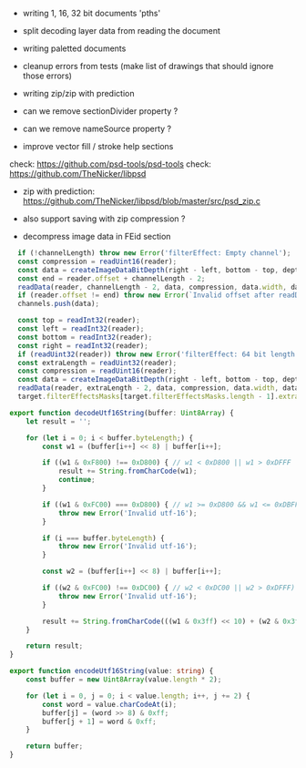 - writing 1, 16, 32 bit documents
'pths'
- split decoding layer data from reading the document
- writing paletted documents
- cleanup errors from tests (make list of drawings that should ignore those errors)
- writing zip/zip with prediction


- can we remove sectionDivider property ?
- can we remove nameSource property ?

- improve vector fill / stroke help sections

check: https://github.com/psd-tools/psd-tools
check: https://github.com/TheNicker/libpsd

- zip with prediction: https://github.com/TheNicker/libpsd/blob/master/src/psd_zip.c
- also support saving with zip compression ?







- decompress image data in FEid section

```ts
  if (!channelLength) throw new Error('filterEffect: Empty channel');
  const compression = readUint16(reader);
  const data = createImageDataBitDepth(right - left, bottom - top, depth, 1);
  const end = reader.offset + channelLength - 2;
  readData(reader, channelLength - 2, data, compression, data.width, data.height, depth, 0, false, 1);
  if (reader.offset != end) throw new Error(`Invalid offset after readData ${reader.offset} ${end}`);
  channels.push(data);

  const top = readInt32(reader);
  const left = readInt32(reader);
  const bottom = readInt32(reader);
  const right = readInt32(reader);
  if (readUint32(reader)) throw new Error('filterEffect: 64 bit length is not supported');
  const extraLength = readUint32(reader);
  const compression = readUint16(reader);
  const data = createImageDataBitDepth(right - left, bottom - top, depth, 1);
  readData(reader, extraLength - 2, data, compression, data.width, data.height, depth, 0, false, 1);
  target.filterEffectsMasks[target.filterEffectsMasks.length - 1].extra = { top, left, bottom, right, data };
```

```ts
export function decodeUtf16String(buffer: Uint8Array) {
	let result = '';

	for (let i = 0; i < buffer.byteLength;) {
		const w1 = (buffer[i++] << 8) | buffer[i++];

		if ((w1 & 0xF800) !== 0xD800) { // w1 < 0xD800 || w1 > 0xDFFF
			result += String.fromCharCode(w1);
			continue;
		}

		if ((w1 & 0xFC00) === 0xD800) { // w1 >= 0xD800 && w1 <= 0xDBFF
			throw new Error('Invalid utf-16');
		}

		if (i === buffer.byteLength) {
			throw new Error('Invalid utf-16');
		}

		const w2 = (buffer[i++] << 8) | buffer[i++];

		if ((w2 & 0xFC00) !== 0xDC00) { // w2 < 0xDC00 || w2 > 0xDFFF)
			throw new Error('Invalid utf-16');
		}

		result += String.fromCharCode(((w1 & 0x3ff) << 10) + (w2 & 0x3ff) + 0x10000);
	}

	return result;
}

export function encodeUtf16String(value: string) {
	const buffer = new Uint8Array(value.length * 2);

	for (let i = 0, j = 0; i < value.length; i++, j += 2) {
		const word = value.charCodeAt(i);
		buffer[j] = (word >> 8) & 0xff;
		buffer[j + 1] = word & 0xff;
	}

	return buffer;
}
```
